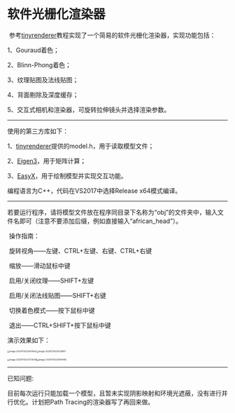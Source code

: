 # 软件光栅化渲染器

​	参考[tinyrenderer](https://github.com/ssloy/tinyrenderer/wiki)教程实现了一个简易的软件光栅化渲染器，实现功能包括：

1、Gouraud着色；

2、Blinn-Phong着色；

3、纹理贴图及法线贴图；

4、背面剔除及深度缓存；

5、交互式相机和渲染器，可旋转拉伸镜头并选择渲染参数。

---

使用的第三方库如下：

1、[tinyrenderer](https://github.com/ssloy/tinyrenderer/wiki)提供的model.h，用于读取模型文件；

2、[Eigen3](http://eigen.tuxfamily.org/index.php?title=Main_Page)，用于矩阵计算；

3、[EasyX](https://easyx.cn/)，用于绘制模型并实现交互功能。

编程语言为C++，代码在VS2017中选择Release x64模式编译。

---

​		若要运行程序，请将模型文件放在程序同目录下名称为“obj”的文件夹中，输入文件名即可（注意不要添加后缀，例如直接输入“african_head”）。

​		操作指南：

​		旋转视角——左键、CTRL+左键、右键、CTRL+右键

​		缩放——滑动鼠标中键

​		启用/关闭纹理——SHIFT+左键

​		启用/关闭法线贴图——SHIFT+右键

​		切换着色模式——按下鼠标中键

​		退出——CTRL+SHIFT+按下鼠标中键

演示效果如下：

<img src="C:\Users\22245\AppData\Roaming\Typora\typora-user-images\image-20200730235611642.png" alt="image-20200730235611642" style="zoom:33%;" /><img src="C:\Users\22245\AppData\Roaming\Typora\typora-user-images\image-20200730235538917.png" alt="image-20200730235538917" style="zoom: 33%;" />



<img src="C:\Users\22245\AppData\Roaming\Typora\typora-user-images\image-20200730235734318.png" alt="image-20200730235734318" style="zoom:33%;" /><img src="C:\Users\22245\AppData\Roaming\Typora\typora-user-images\image-20200730235810406.png" alt="image-20200730235810406" style="zoom:33%;" />

---

已知问题:

​		目前每次运行只能加载一个模型，且暂未实现阴影映射和环境光遮蔽，没有进行并行优化。计划把Path Tracing的渲染器写了再回来做。
